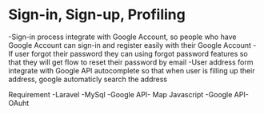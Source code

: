 # Sign-in, Sign-up, Profiling 
-Sign-in process integrate with Google Account, so people who have Google Account can sign-in and register easily with their Google Account
-If user forgot their password they can using forgot password features so that they will get flow to reset their password by email
-User address form integrate with Google API autocomplete so that when user is filling up their address, google automaticly search the address

Requirement
-Laravel
-MySql
-Google API- Map Javascript
-Google API- OAuht

